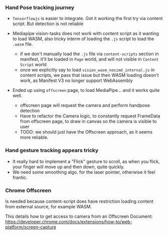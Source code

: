 ### Hand Pose tracking journey

- `Tensorflowjs` is easier to integrate. Got it working the first try via content script. But detection is not reliable
- Mediapipe vision-tasks does not work with content script as it wanting to load WASM, also tricky interm of loading the `.js` script to load the `.wasm` file.

  - if we don't manually load the `.js` file via `content-scripts` section in manifest, it'll be loaded in `Page` world, and will not visible in `Content Script` world
  - once we explicitly say to load `vision_wasm_nosimd_internal.js` in content scripts, we pass that issue but then WASM loading doesn't work, as Manifest V3 no longer support WebAssembly

- Ended up using `offscreen` page, to load MediaPipe... and it works quite well.
  - offscreen page will request the camera and perform handpose detection
  - Have to refactor the Camera logic, to constantly request FrameData from offscreen page, to draw in canvas so the camera is visible to user
  - TODO: we should just have the Offscreen approach, as it seems more reliable.

### Hand gesture tracking appears tricky

- It really hard to implement a "Flick" gesture to scroll, as when you flick, your finger will move up and then down, quite quickly.
- We need some smoothing algo. for the laser pointer, otherwise it feel frantic.

### Chrome Offscreen

Is needed because content-script does have restriction loading content from external source, for example WASM.

This details how to get access to camera from an Offscreen Document:
https://developer.chrome.com/docs/extensions/how-to/web-platform/screen-capture

